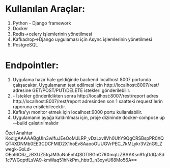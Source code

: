<h1>Kullanılan Araçlar:</h1>
<ol>
<li> Python - Django framework</li>
<li>Docker</li>
<li>Redis->celery işlemlerinin yönetilmesi</li>
<li>Kafkadrop->Django uygulaması için Async işlemlerinin yönetilmesi</li>
<li>PostgreSQL</li>
</ol>

<h1>Endpointler:</h1>
<ol>
<li> Uygulama hazır hale geldiğinde backend localhost 8007 portunda çalışacaktır. Uygulamanın test edilmesi için 
http://localhost:8007/rest/ adresine GET/POST/PUT/DELETE istekleri gönderilebilir.</li>
<li>- İstekler gönderildikten sonra 
http://localhost:8007/rest/report adres
http://localhost:8007/rest/report adresinden son 1 saatteki request'lerin raporuna erişilebilecektir.</li>
<li> Kafka'yı monitor etmek için localhost:9000 portu kullanılabilir.</li>
<li>Uygulamanın ayağa kaldırılması için, proje dizininde docker-compose up --build çalıstırılmalıdır </li>
</ol>

Özel Anahtar Kod:gAAAAABgUIn3wIfuJEeOoMJLRP_vDzLxvllVh0UhY9QgCRSBspPR0XQQT4XDNMb0EE3CDCFMID2X1hoEv8AaooOUUGVrPEC_7kMLykr3V2nG9_Zwegk-GxLd-OEoI6C6z_zBXUZ5fqJM3uNoEnhQSDTlBGnC76XmqlzZBAAKsn91qDdQaSd1c7WGqptfLsVA9-kmWaq51hNkPm_hbtr3_n3xyvU68Mo56A==

